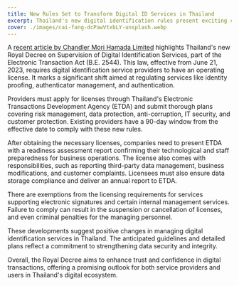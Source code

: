 ```yaml
---
title: New Rules Set to Transform Digital ID Services in Thailand
excerpt: Thailand's new digital identification rules present exciting changes for service providers, shared by Chandler Mori Hamada Limited.
cover: ./images/cai-fang-dcPawVtxbLY-unsplash.webp
---
```


A [recent article by Chandler Mori Hamada Limited](https://chandler.morihamada.com/en/insights/newsletters/2022-116) highlights Thailand's new Royal Decree on Supervision of Digital Identification Services, part of the Electronic Transaction Act (B.E. 2544). This law, effective from June 21, 2023, requires digital identification service providers to have an operating license. It marks a significant shift aimed at regulating services like identity proofing, authenticator management, and authentication.

Providers must apply for licenses through Thailand's Electronic Transactions Development Agency (ETDA) and submit thorough plans covering risk management, data protection, anti-corruption, IT security, and customer protection. Existing providers have a 90-day window from the effective date to comply with these new rules.

After obtaining the necessary licenses, companies need to present ETDA with a readiness assessment report confirming their technological and staff preparedness for business operations. The license also comes with responsibilities, such as reporting third-party data management, business modifications, and customer complaints. Licensees must also ensure data storage compliance and deliver an annual report to ETDA.

There are exemptions from the licensing requirements for services supporting electronic signatures and certain internal management services. Failure to comply can result in the suspension or cancellation of licenses, and even criminal penalties for the managing personnel.

These developments suggest positive changes in managing digital identification services in Thailand. The anticipated guidelines and detailed plans reflect a commitment to strengthening data security and integrity. 

Overall, the Royal Decree aims to enhance trust and confidence in digital transactions, offering a promising outlook for both service providers and users in Thailand's digital ecosystem.
